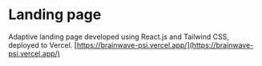 # Landing page

Adaptive landing page developed using React.js and Tailwind CSS, deployed to Vercel. [https://brainwave-psi.vercel.app/](https://brainwave-psi.vercel.app/)
